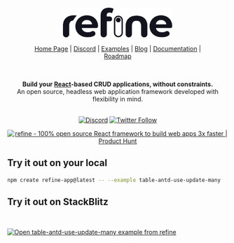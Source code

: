 
<div align="center" style="margin: 30px;">
<a href="https://refine.dev/">
  <img src="https://raw.githubusercontent.com/refinedev/refine/master/logo.png"   style="width:250px;" align="center" />
</a>
<br />
<br />

<div align="center">
    <a href="https://refine.dev">Home Page</a> |
    <a href="https://discord.gg/refine">Discord</a> |
    <a href="https://refine.dev/examples/">Examples</a> | 
    <a href="https://refine.dev/blog/">Blog</a> | 
    <a href="https://refine.dev/docs/">Documentation</a> | 
    <a href="https://github.com/refinedev/refine/projects/1">Roadmap</a>
</div>
</div>

<br />

<div align="center"><strong>Build your <a href="https://reactjs.org/">React</a>-based CRUD applications, without constraints.</strong><br>An open source, headless web application framework developed with flexibility in mind.

<br />
<br />


[![Discord](https://img.shields.io/discord/837692625737613362.svg?label=&logo=discord&logoColor=ffffff&color=7389D8&labelColor=6A7EC2)](https://discord.gg/refine)
[![Twitter Follow](https://img.shields.io/twitter/follow/refine_dev?style=social)](https://twitter.com/refine_dev)

<a href="https://www.producthunt.com/posts/refine-3?utm_source=badge-top-post-badge&utm_medium=badge&utm_souce=badge-refine&#0045;3" target="_blank"><img src="https://api.producthunt.com/widgets/embed-image/v1/top-post-badge.svg?post_id=362220&theme=light&period=daily" alt="refine - 100&#0037;&#0032;open&#0032;source&#0032;React&#0032;framework&#0032;to&#0032;build&#0032;web&#0032;apps&#0032;3x&#0032;faster | Product Hunt" style="width: 250px; height: 54px;" width="250" height="54" /></a>

</div>

## Try it out on your local

```bash
npm create refine-app@latest -- --example table-antd-use-update-many
```

## Try it out on StackBlitz

<br/>

[![Open table-antd-use-update-many example from refine](https://developer.stackblitz.com/img/open_in_stackblitz.svg)](https://stackblitz.com/github/refinedev/refine/tree/master/examples/table-antd-use-update-many?terminal=start&preset=node)
        
